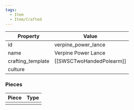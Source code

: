 ```yaml
---
tags:
  - Item
  - Item/Crafted
---
```


| Property          | Value                    |
| ----------------- | ------------------------ |
| id                | verpine_power_lance      |
| name              | Verpine Power Lance      |
| crafting_template | [[SWSCTwoHandedPolearm]] |
| culture           |                          |

### Pieces
| Piece | Type |
| ----- | ---- |
|       |      |


